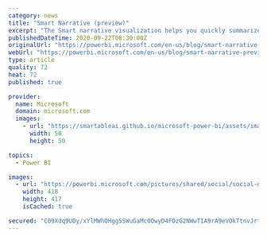 ```yaml
---
category: news
title: "Smart Narrative (preview)"
excerpt: "The Smart narrative visualization helps you quickly summarize visuals and reports by providing relevant out-of-the-box insights that are customizable."
publishedDateTime: 2020-09-22T08:30:00Z
originalUrl: "https://powerbi.microsoft.com/en-us/blog/smart-narrative-preview/"
webUrl: "https://powerbi.microsoft.com/en-us/blog/smart-narrative-preview/"
type: article
quality: 72
heat: 72
published: true

provider:
  name: Microsoft
  domain: microsoft.com
  images:
    - url: "https://smartableai.github.io/microsoft-power-bi/assets/images/organizations/microsoft.com-50x50.jpg"
      width: 50
      height: 50

topics:
  - Power BI

images:
  - url: "https://powerbi.microsoft.com/pictures/shared/social/social-default-image.png"
    width: 418
    height: 417
    isCached: true

secured: "C09Xdq9UDy/xYlMWhOHgg5SWuGaMc0OwyD4FOzG2NWwTIA9rA9eVOkTtnvJrtRNiVDIo2Sh1jrUWz+Q9gt6oBuA2TzBQfJL5R6noDMI+iHlZwwZUr1FRc4m0PzwGinGuRE03VuzLqv6E9KwJmJIHOhqQ2bi3A5ut5WVLCg/CpbcQkKXsavWTOVIClG0ApcViqDFrT5AuUHw3Y6zFHuAqVz7bj2CshparmbPNMyXOQQyu0Nl1Bm78TabyolnaNVZXkgWZMnvGWksjTlFj8gweaAayPNcxYi7TmIPqK5GPx5CE6zJ9dVZ2dfSIEUfrF8MUQFehwzw/k+WGTwdpekmJSo6XiKwoOxsOuPWjPGwPgRY=;hfigfe8L6Njbk9leBR0fSw=="
---
```


